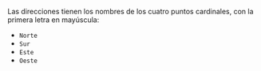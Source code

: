Las direcciones tienen los nombres de los cuatro puntos cardinales, con la primera letra en mayúscula:

* `Norte`
* `Sur`
* `Este`
* `Oeste`